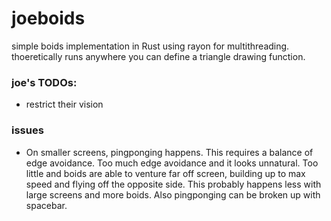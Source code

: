 # joeboids
simple boids implementation in Rust using rayon for multithreading. thoeretically runs anywhere you can define a triangle drawing function.

### joe's TODOs:
- restrict their vision

### issues
- On smaller screens, pingponging happens. This requires a balance of edge avoidance. Too much edge avoidance and it looks unnatural. Too little and boids are able to venture far off screen, building up to max speed and flying off the opposite side. This probably happens less with large screens and more boids. Also pingponging can be broken up with spacebar.
